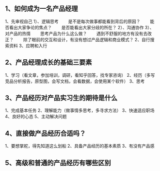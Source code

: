 ## 1、如何成为一名产品经理
1、先审视自己
1）、逻辑思考
&emsp;&emsp;是不是每次做事都能看到背后的原因？
&emsp;&emsp;能否看出大家争论的焦点？
&emsp;&emsp;是否能看出大家分歧的所在？
2）、沟通协作
3）、对产品的热情
&emsp;&emsp;思考产品为什么这么做？
&emsp;&emsp;遇到不舒服的地方有没有去改正？
&emsp;&emsp;除了眼前的交互和设计，有没有想过产品逻辑和商业模式？
2、自行搜索资料
3、应聘和入行

## 2、产品经理成长的基础三要素
1、学习（看文章，参加培训，调研，看知乎回答，找专家咨询）
2、经历（多写竞品分析报告，原型图，会写文档，会看数据，会使用某个软件）
3、思考

## 3、产品经历对产品实习生的期待是什么
1、完成基本任务
2、理解能力（做事情多思考，多寻求方法）
3、快速适应职场
4、良好的心态
5、主动解决问题

## 4、直接做产品经历合适吗？
1、要想掌舵，得先知道这么划船
2、具备产品经历的基本素质
3、有没有产品感

## 5、高级和普通的产品经历有哪些区别
